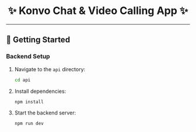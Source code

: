 <h1 align="center">✨ Konvo Chat & Video Calling App ✨</h1>

---


## 🧪 Getting Started

### Backend Setup

1. Navigate to the `api` directory:

   ```bash
   cd api
   ```



2. Install dependencies:

   ```bash
   npm install
   ```



3. Start the backend server:

   ```bash
   npm run dev
   ```

